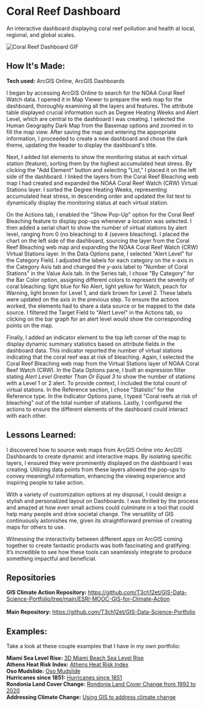 # Coral Reef Dashboard
An interactive dashboard displaying coral reef pollution and health at local, regional, and global scales.

<img alt = "Coral Reef Dashboard GIF" img src="./Coral Reef Bleaching Dashboard_EmekaEmeche (1).gif"/>

## How It's Made:

**Tech used:** ArcGIS Online, ArcGIS Dashboards

I began by accessing ArcGIS Online to search for the NOAA Coral Reef Watch data. I opened it in Map Viewer to prepare the web map for the dashboard, thoroughly examining all the layers and features. The attribute table displayed crucial information such as Degree Heating Weeks and Alert Level, which are central to the dashboard I was creating. I selected the Human Geography Dark Map from the Basemap options and zoomed in to fill the map view. After saving the map and entering the appropriate information, I proceeded to create a new dashboard and chose the dark theme, updating the header to display the dashboard's title.

Next, I added list elements to show the monitoring status at each virtual station (feature), sorting them by the highest accumulated heat stress. By clicking the "Add Element" button and selecting "List," I placed it on the left side of the dashboard. I linked the layers from the Coral Reef Bleaching web map I had created and expanded the NOAA Coral Reef Watch (CRW) Virtual Stations layer. I sorted the Degree Heating Weeks, representing accumulated heat stress, in descending order and updated the list text to dynamically display the monitoring status at each virtual station.

On the Actions tab, I enabled the "Show Pop-Up" option for the Coral Reef Bleaching feature to display pop-ups whenever a location was selected. I then added a serial chart to show the number of virtual stations by alert level, ranging from 0 (no bleaching) to 4 (severe bleaching). I placed the chart on the left side of the dashboard, sourcing the layer from the Coral Reef Bleaching web map and expanding the NOAA Coral Reef Watch (CRW) Virtual Stations layer. In the Data Options pane, I selected "Alert Level" for the Category Field. I adjusted the labels for each category on the x-axis in the Category Axis tab and changed the y-axis label to "Number of Coral Stations" in the Value Axis tab. In the Series tab, I chose "By Category" for the Bar Color option, assigning different colors to represent the severity of coral bleaching: light blue for No Alert, light yellow for Watch, peach for Warning, light brown for Level 1, and dark brown for Level 2. These labels were updated on the axis in the previous step. To ensure the actions worked, the elements had to share a data source or be mapped to the data source. I filtered the Target Field to "Alert Level" in the Actions tab, so clicking on the bar graph for an alert level would show the corresponding points on the map.

Finally, I added an indicator element to the top left corner of the map to display dynamic summary statistics based on attribute fields in the dashboard data. This indicator reported the number of virtual stations indicating that the coral reef was at risk of bleaching. Again, I selected the Coral Reef Bleaching web map from the Virtual Stations layer of NOAA Coral Reef Watch (CRW). In the Data Options pane, I built an expression filter stating _Alert Level Greater Than Or Equal 3_ to show the number of stations with a Level 1 or 2 alert. To provide context, I included the total count of virtual stations. In the Reference section, I chose "Statistic" for the Reference type. In the Indicator Options pane, I typed "Coral reefs at risk of bleaching" out of the total number of stations. Lastly, I configured the actions to ensure the different elements of the dashboard could interact with each other.

## Lessons Learned:

I discovered how to source web maps from ArcGIS Online into ArcGIS Dashboards to create dynamic and interactive maps. By isolating specific layers, I ensured they were prominently displayed on the dashboard I was creating. Utilizing data points from these layers allowed the pop-ups to convey meaningful information, enhancing the viewing experience and inspiring people to take action. 

With a variety of customization options at my disposal, I could design a stylish and personalized layout on Dashboards. I was thrilled by the process and amazed at how even small actions could culminate in a tool that could help many people and drive societal change. The versatility of GIS continuously astonishes me, given its straightforward premise of creating maps for others to use.

Witnessing the interactivity between different apps on ArcGIS coming together to create fantastic products was both fascinating and gratifying. It’s incredible to see how these tools can seamlessly integrate to produce something impactful and beneficial.

## Repositories
**GIS Climate Action Repository:** https://github.com/T3ch12et/GIS-Data-Science-Portfolio/tree/main/ESRI-MOOC-GIS-for-Climate-Action <br>
<br>
**Main Repository:** https://github.com/T3ch12et/GIS-Data-Science-Portfolio

## Examples:
Take a look at these couple examples that I have in my own portfolio:

**Miami Sea Level Rise:** [3D Miami Beach Sea Level Rise](https://github.com/T3ch12et/GIS-Data-Science-Portfolio/tree/main/ESRI-MOOC-GIS-for-Climate-Action/3D-Miami-Beach-Sea-Level-Rise) <br>
**Athens Heat Risk Index:** [Athens Heat Risk Index](https://github.com/T3ch12et/GIS-Data-Science-Portfolio/tree/main/ESRI-MOOC-GIS-for-Climate-Action/Athens-Heat-Risk-Index) <br>
**Oso Mudslide:** [Oso Mudslide](https://github.com/T3ch12et/GIS-Data-Science-Portfolio/tree/main/ESRI-MOOC-Cartography/Oso-Mudslide) <br>
**Hurricanes since 1851:** [Hurricanes since 1851](https://github.com/T3ch12et/GIS-Data-Science-Portfolio/tree/main/ESRI-MOOC-Cartography/Hurricanes-since-1851) <br>
**Rondonia Land Cover Change:** [Rondonia Land Cover Change from 1992 to 2020](https://github.com/T3ch12et/GIS-Data-Science-Portfolio/tree/main/ESRI-MOOC-GIS-for-Climate-Action/Rondonia-Land-Cover-Change) <br>
**Addressing Climate Change:** [Using GIS to address climate change](https://github.com/T3ch12et/GIS-Data-Science-Portfolio/blob/main/ESRI-MOOC-GIS-for-Climate-Action/Addressing-Climate-Change/README.md)
